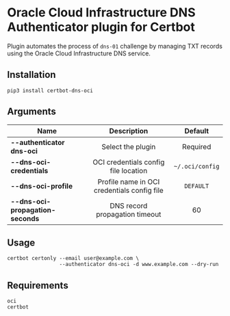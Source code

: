# Oracle Cloud Infrastructure DNS Authenticator plugin for Certbot

Plugin automates the process of `dns-01` challenge by managing TXT records using the Oracle Cloud Infrastructure
DNS service.

## Installation

```shell
pip3 install certbot-dns-oci
```

## Arguments

| Name        | Description | Default |
| ------------- |:-------------:| :-------------: |
| **--authenticator dns-oci** | Select the plugin |Required|
| **--dns-oci-credentials** | OCI credentials config file location |`~/.oci/config`|
| **--dns-oci-profile** | Profile name in OCI credentials config file |`DEFAULT`|
| **--dns-oci-propagation-seconds** | DNS record propagation timeout |60|

## Usage

```shell
certbot certonly --email user@example.com \
                 --authenticator dns-oci -d www.example.com --dry-run
```

## Requirements
```
oci
certbot
```